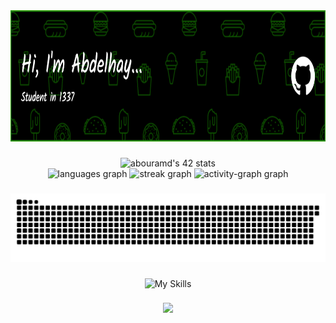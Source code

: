 <div align="center">
  <img height="210" src="./github-header-image.png"  />
</div>

###

<!-- <br clear="both"> -->

<div align="center">
  <img src="https://badge.mediaplus.ma/binary/abouramd" alt="abouramd's 42 stats" />
</div>

<div align="center">
  <!-- <img src="https://github-readme-stats.vercel.app/api?username=abouramd&hide_title=false&hide_rank=false&show_icons=true&include_all_commits=true&count_private=true&disable_animations=false&theme=react&locale=en&hide_border=false&order=1" height="150" alt="stats graph"  /> -->
  <img src="https://github-readme-stats.vercel.app/api/top-langs?username=abouramd&locale=en&hide_title=false&layout=compact&card_width=320&langs_count=5&theme=react&hide_border=false&order=2" height="150" alt="languages graph"  />
  <img src="https://streak-stats.demolab.com?user=abouramd&locale=en&mode=daily&theme=react&hide_border=false&border_radius=5&order=3" height="150" alt="streak graph"  />
  <img src="https://github-readme-activity-graph.vercel.app/graph?username=abouramd&radius=16&theme=react&area=true&order=5" height="300" alt="activity-graph graph"  />
</div>

###

<!-- <br clear="both"> -->

<img src="https://raw.githubusercontent.com/abouramd/abouramd/output/snake.svg" alt="Snake animation" />

###

<!-- <br clear="both"> -->

<div align="center">
 <img alt="My Skills" src="https://skillicons.dev/icons?i=c,cpp,bash,python,lua,docker,js,html,css,git,redis,vim&theme=dark" />
</div>

###

<div align="center">
  <img src="https://profile-counter.glitch.me/abouramd/count.svg?"  />
</div>

###
